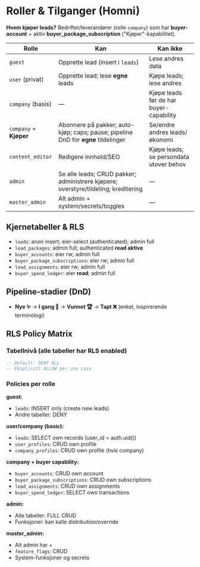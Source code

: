 # Roller & Tilganger (Homni)

**Hvem kjøper leads?** Bedrifter/leverandører (rolle `company`) som har **buyer-account** + aktiv **buyer_package_subscription** ("Kjøper"-kapabilitet).

| Rolle | Kan | Kan ikke |
|---|---|---|
| `guest` | Opprette lead (insert i `leads`) | Lese andres data |
| `user` (privat) | Opprette lead; lese **egne** leads | Kjøpe leads; lese andres |
| `company` (basis) | — | Kjøpe leads før de har buyer-capability |
| `company` + **Kjøper** | Abonnere på pakker; auto-kjøp; caps; pause; pipeline DnD for **egne** tildelinger | Se/endre andres leads/økonomi |
| `content_editor` | Redigere innhold/SEO | Kjøpe leads; se persondata utover behov |
| `admin` | Se alle leads; CRUD pakker; administrere kjøpere; overstyre/tildeling; kreditering | — |
| `master_admin` | Alt admin + system/secrets/toggles | — |

## Kjernetabeller & RLS
- `leads`: anon insert; eier-select (authenticated); admin full
- `lead_packages`: admin full; authenticated **read aktive**
- `buyer_accounts`: eier rw; admin full
- `buyer_package_subscriptions`: eier rw; admin full
- `lead_assignments`: eier rw; admin full
- `buyer_spend_ledger`: eier **read**; admin full

## Pipeline-stadier (DnD)
- **Nye ✨** → **I gang 🚀** → **Vunnet 🏆** → **Tapt ❌** (enkel, inspirerende terminologi)

## RLS Policy Matrix

### Tabellnivå (alle tabeller har RLS enabled)
```sql
-- Default: DENY ALL
-- Eksplisitt ALLOW per use case
```

### Policies per rolle
**guest:**
- `leads`: INSERT only (create new leads)
- Andre tabeller: DENY

**user/company (basic):**
- `leads`: SELECT own records (user_id = auth.uid())
- `user_profiles`: CRUD own profile
- `company_profiles`: CRUD own profile (hvis company)

**company + buyer capability:**
- `buyer_accounts`: CRUD own account
- `buyer_package_subscriptions`: CRUD own subscriptions
- `lead_assignments`: CRUD own assignments
- `buyer_spend_ledger`: SELECT own transactions

**admin:**
- Alle tabeller: FULL CRUD
- Funksjoner: kan kalle distribution/override

**master_admin:**
- Alt admin har +
- `feature_flags`: CRUD
- System-funksjoner og secrets